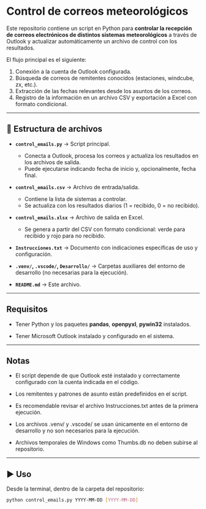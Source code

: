 # Control de correos meteorológicos

Este repositorio contiene un script en Python para **controlar la recepción de correos electrónicos de distintos sistemas meteorológicos** a través de Outlook y actualizar automáticamente un archivo de control con los resultados.  

El flujo principal es el siguiente:
1. Conexión a la cuenta de Outlook configurada.
2. Búsqueda de correos de remitentes conocidos (estaciones, windcube, zx, etc.).
3. Extracción de las fechas relevantes desde los asuntos de los correos.
4. Registro de la información en un archivo CSV y exportación a Excel con formato condicional.

---

## 📂 Estructura de archivos

- **`control_emails.py`** → Script principal.  
   - Conecta a Outlook, procesa los correos y actualiza los resultados en los archivos de salida.  
   - Puede ejecutarse indicando fecha de inicio y, opcionalmente, fecha final.  

- **`control_emails.csv`** → Archivo de entrada/salida.  
   - Contiene la lista de sistemas a controlar.  
   - Se actualiza con los resultados diarios (1 = recibido, 0 = no recibido).  

- **`control_emails.xlsx`** → Archivo de salida en Excel.  
   - Se genera a partir del CSV con formato condicional: verde para recibido y rojo para no recibido.  

- **`Instrucciones.txt`** → Documento con indicaciones específicas de uso y configuración.  

- **`.venv/`, `.vscode/`, `Desarrollo/`** → Carpetas auxiliares del entorno de desarrollo (no necesarias para la ejecución).  

- **`README.md`** → Este archivo.  

---

## Requisitos  

- Tener Python y los paquetes **pandas**, **openpyxl**, **pywin32** instalados.

- Tener Microsoft Outlook instalado y configurado en el sistema.

--- 

## Notas

- El script depende de que Outlook esté instalado y correctamente configurado con la cuenta indicada en el código.

- Los remitentes y patrones de asunto están predefinidos en el script.

- Es recomendable revisar el archivo Instrucciones.txt antes de la primera ejecución.

- Los archivos .venv/ y .vscode/ se usan únicamente en el entorno de desarrollo y no son necesarios para la ejecución.

- Archivos temporales de Windows como Thumbs.db no deben subirse al repositorio.

---

## ▶️ Uso

Desde la terminal, dentro de la carpeta del repositorio:

```bash
python control_emails.py YYYY-MM-DD [YYYY-MM-DD]
